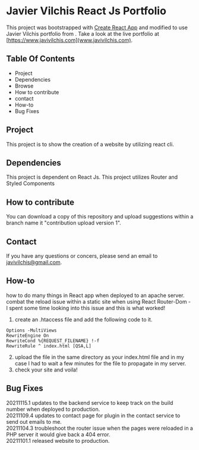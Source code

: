 # Javier Vilchis React Js Portfolio

This project was bootstrapped with [Create React App](https://github.com/facebook/create-react-app) and modified to use Javier Vilchis portfolio from .
Take a look at the live portfolio at [https://www.javivilchis.com](www.javivilchis.com).

## Table Of Contents

- Project
- Dependencies
- Browse
- How to contribute
- contact
- How-to
- Bug Fixes


## Project

This project is to show the creation of a website by utilizing react cli.

## Dependencies

This project is dependent on React Js.
This project utilizes Router and Styled Components

## How to contribute

You can download a copy of this repository and upload suggestions within a branch name it "contribution upload version 1".

## Contact

If you have any questions or concers, please send an email to javivilchis@gmail.com.

## How-to
how to do many things in React app when deployed to an apache server.
combat the reload issue within a static site when using React Router-Dom - I spent some time looking into this issue and this is what worked!
1. create an .htaccess file and add the following code to it.
```
Options -MultiViews
RewriteEngine On
RewriteCond %{REQUEST_FILENAME} !-f
RewriteRule ^ index.html [QSA,L]
```
2. upload the file in the same directory as your index.html file and in my case I had to wait a few minutes for the file to propagate in my server.
3. check your site and voila!

## Bug Fixes 
20211115.1 updates to the backend service to keep track on the build number when deployed to production.<br>
20211109.4 updates to contact page for plugin in the contact service to send out emails to me.<br>
20211104.3 troubleshoot the router issue when the pages were reloaded in a PHP server it would give back a 404 error.<br>
20211101.1 released website to production.<br>
